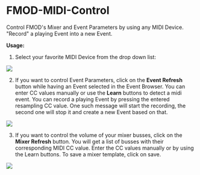 # FMOD-MIDI-Control

Control FMOD's Mixer and Event Parameters by using any MIDI Device. "Record" a playing Event into a new Event. 

<b>Usage:</b>

1) Select your favorite MIDI Device from the drop down list:

<img src=https://i.imgur.com/521PVvV.png></img>

2) If you want to control Event Parameters, click on the <b>Event Refresh</b> button while having an Event selected in the Event Browser.
You can enter CC values manually or use the <b>Learn</b> buttons to detect a midi event. You can record a playing Event by pressing the entered resampling CC value.
One such message will start the recording, the second one will stop it and create a new Event based on that. 

<img src=https://i.imgur.com/bHloHwy.png></img>

3) If you want to control the volume of your mixer busses, click on the <b>Mixer Refresh</b> button. You will get a list of busses
with their corresponding MIDI CC value. Enter the CC values manually or by using the Learn buttons. To save a mixer template,
click on save.

<img src=https://i.imgur.com/bu9BMaZ.png></img>
